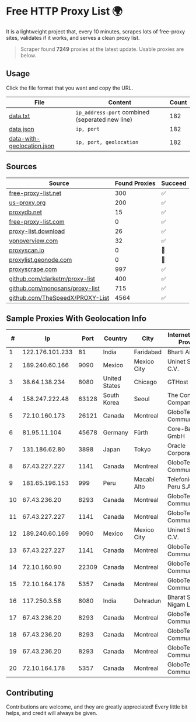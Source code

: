 
# Free HTTP Proxy List 🌍

It is a lightweight project that, every 10 minutes, scrapes lots of free-proxy sites, validates if it works, and serves a clean proxy list.


> Scraper found **7249** proxies at the latest update. Usable proxies are below.

## Usage

Click the file format that you want and copy the URL.


|File|Content|Count|
|----|-------|-----|
|[data.txt](https://raw.githubusercontent.com/themiralay/Proxy-List-World/master/data.txt)|`ip_address:port` combined (seperated new line)|182|
|[data.json](https://raw.githubusercontent.com/themiralay/Proxy-List-World/master/data.json)|`ip, port`|182|
|[data-with-geolocation.json](https://raw.githubusercontent.com/themiralay/Proxy-List-World/master/data-with-geolocation.json)|`ip, port, geolocation`|182|

## Sources

|Source|Found Proxies|Succeed|
|------|-------------|-------|
|[free-proxy-list.net](https://free-proxy-list.net)|300|✅|
|[us-proxy.org](https://www.us-proxy.org)|200|✅|
|[proxydb.net](http://proxydb.net)|15|✅|
|[free-proxy-list.com](https://free-proxy-list.com/?page=&port=&type%5B%5D=http&type%5B%5D=https&up_time=0&search=Search)|0|✅|
|[proxy-list.download](https://www.proxy-list.download/HTTP)|26|✅|
|[vpnoverview.com](https://vpnoverview.com/privacy/anonymous-browsing/free-proxy-servers)|32|✅|
|[proxyscan.io](https://www.proxyscan.io)|0|🚫|
|[proxylist.geonode.com](https://proxylist.geonode.com/api/proxy-list?limit=300&page=1&sort_by=lastChecked&sort_type=desc&protocols=http,https)|0|🚫|
|[proxyscrape.com](https://api.proxyscrape.com/v2/?request=displayproxies&protocol=http&timeout=10000&country=all&ssl=all&anonymity=all)|997|✅|
|[github.com/clarketm/proxy-list](https://raw.githubusercontent.com/clarketm/proxy-list/master/proxy-list-raw.txt)|400|✅|
|[github.com/monosans/proxy-list](https://raw.githubusercontent.com/monosans/proxy-list/main/proxies/http.txt)|715|✅|
|[github.com/TheSpeedX/PROXY-List](https://raw.githubusercontent.com/TheSpeedX/PROXY-List/master/http.txt)|4564|✅|


## Sample Proxies With Geolocation Info

|#|Ip|Port|Country|City|Internet Service Provider|
|-|--|----|-------|----|-------------------------|
|1|122.176.101.233|81|India|Faridabad|Bharti Airtel|
|2|189.240.60.166|9090|Mexico|Mexico City|Uninet S.A. de C.V.|
|3|38.64.138.234|8080|United States|Chicago|GTHost|
|4|158.247.222.48|63128|South Korea|Seoul|The Constant Company, LLC|
|5|72.10.160.173|26121|Canada|Montreal|GloboTech Communications|
|6|81.95.11.104|45678|Germany|Fürth|Core-Backbone GmbH|
|7|131.186.62.80|3898|Japan|Tokyo|Oracle Corporation|
|8|67.43.227.227|1141|Canada|Montreal|GloboTech Communications|
|9|181.65.196.153|999|Peru|Macabí Alto|Telefonica del Peru S.A.A.|
|10|67.43.236.20|8293|Canada|Montreal|GloboTech Communications|
|11|67.43.227.227|1141|Canada|Montreal|GloboTech Communications|
|12|189.240.60.169|9090|Mexico|Mexico City|Uninet S.A. de C.V.|
|13|67.43.227.227|1141|Canada|Montreal|GloboTech Communications|
|14|72.10.160.90|22309|Canada|Montreal|GloboTech Communications|
|15|72.10.164.178|5357|Canada|Montreal|GloboTech Communications|
|16|117.250.3.58|8080|India|Dehradun|Bharat Sanchar Nigam Ltd|
|17|67.43.236.20|8293|Canada|Montreal|GloboTech Communications|
|18|67.43.236.20|8293|Canada|Montreal|GloboTech Communications|
|19|67.43.236.20|8293|Canada|Montreal|GloboTech Communications|
|20|72.10.164.178|5357|Canada|Montreal|GloboTech Communications|



## Contributing

Contributions are welcome, and they are greatly appreciated! Every
little bit helps, and credit will always be given.

